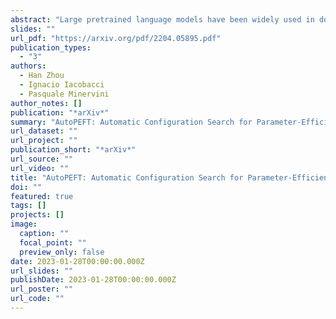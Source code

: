 ```yaml
---
abstract: "Large pretrained language models have been widely used in downstream NLP tasks via task-specific fine-tuning. Recently, an array of Parameter-Efficient Fine-Tuning (PEFT) methods have also achieved strong task performance while updating a much smaller number of parameters compared to full model tuning. However, it is non-trivial to make informed per-task design choices (i.e., to create PEFT configurations) concerning the selection of PEFT architectures and modules, the number of tunable parameters, and even the layers in which the PEFT modules are inserted. Consequently, it is highly likely that the current, manually set PEFT configurations might be suboptimal for many tasks from the perspective of the performance-to-efficiency trade-off. To address the core question of the PEFT configuration selection that aims to control and maximise the balance between performance and parameter efficiency, we first define a rich configuration search space spanning multiple representative PEFT modules along with finer-grained configuration decisions over the modules (e.g., parameter budget, insertion layer). We then propose AutoPEFT, a novel framework to traverse this configuration space: it automatically configures multiple PEFT modules via high-dimensional Bayesian optimisation. We show the resource scalability and task transferability of AutoPEFT-found configurations, outperforming existing PEFT methods on average on the standard GLUE benchmark while conducting the configuration search on a single task. The per-task AutoPEFT-based configuration search even outperforms full-model fine-tuning."
slides: ""
url_pdf: "https://arxiv.org/pdf/2204.05895.pdf"
publication_types:
  - "3"
authors:
  - Han Zhou
  - Ignacio Iacobacci
  - Pasquale Minervini
author_notes: []
publication: "*arXiv*"
summary: "AutoPEFT: Automatic Configuration Search for Parameter-Efficient Fine-Tuning"
url_dataset: ""
url_project: ""
publication_short: "*arXiv*"
url_source: ""
url_video: ""
title: "AutoPEFT: Automatic Configuration Search for Parameter-Efficient Fine-Tuning"
doi: ""
featured: true
tags: []
projects: []
image:
  caption: ""
  focal_point: ""
  preview_only: false
date: 2023-01-28T00:00:00.000Z
url_slides: ""
publishDate: 2023-01-28T00:00:00.000Z
url_poster: ""
url_code: ""
---
```

